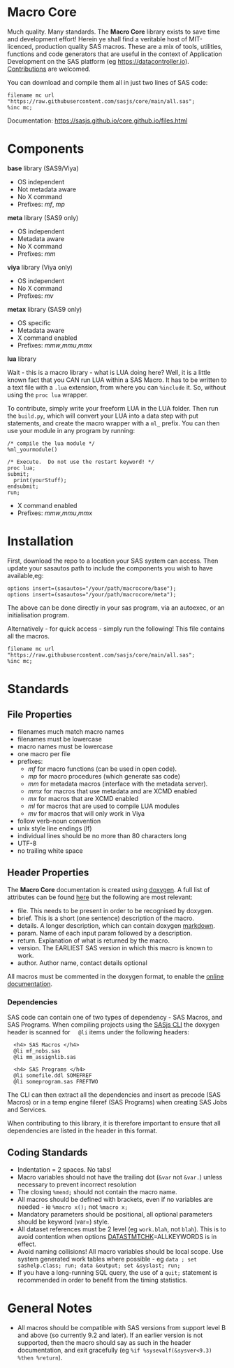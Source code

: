 # Macro Core

Much quality. Many standards. The **Macro Core** library exists to save time and development effort! Herein ye shall find a veritable host of MIT-licenced, production quality SAS macros. These are a mix of tools, utilities, functions and code generators that are useful in the context of Application Development on the SAS platform (eg https://datacontroller.io). [Contributions](https://github.com/sasjs/core/blob/main/CONTRIBUTING.md) are welcomed.

You can download and compile them all in just two lines of SAS code:

```sas
filename mc url "https://raw.githubusercontent.com/sasjs/core/main/all.sas";
%inc mc;
```

Documentation: https://sasjs.github.io/core.github.io/files.html

# Components

**base** library (SAS9/Viya)

- OS independent
- Not metadata aware
- No X command
- Prefixes: _mf_, _mp_

**meta** library (SAS9 only)

- OS independent
- Metadata aware
- No X command
- Prefixes: _mm_

**viya** library (Viya only)

- OS independent
- No X command
- Prefixes: _mv_

**metax** library (SAS9 only)

- OS specific
- Metadata aware
- X command enabled
- Prefixes: _mmw_,_mmu_,_mmx_

**lua** library 

Wait - this is a macro library - what is LUA doing here?  Well, it is a little known fact that you CAN run LUA within a SAS Macro.  It has to be written to a text file with a `.lua` extension, from where you can `%include` it.  So, without using the `proc lua` wrapper.

To contribute, simply write your freeform LUA in the LUA folder.  Then run the `build.py`, which will convert your LUA into a data step with put statements, and create the macro wrapper with a `ml_` prefix.  You can then use your module in any program by running:

```
/* compile the lua module */
%ml_yourmodule()

/* Execute.  Do not use the restart keyword! */
proc lua; 
submit;
  print(yourStuff);
endsubmit;
run;
```

- X command enabled
- Prefixes: _mmw_,_mmu_,_mmx_

# Installation

First, download the repo to a location your SAS system can access. Then update your sasautos path to include the components you wish to have available,eg:

```sas
options insert=(sasautos="/your/path/macrocore/base");
options insert=(sasautos="/your/path/macrocore/meta");
```

The above can be done directly in your sas program, via an autoexec, or an initialisation program.

Alternatively - for quick access - simply run the following! This file contains all the macros.

```sas
filename mc url "https://raw.githubusercontent.com/sasjs/core/main/all.sas";
%inc mc;
```

# Standards

## File Properties

- filenames much match macro names
- filenames must be lowercase
- macro names must be lowercase
- one macro per file
- prefixes:
  - _mf_ for macro functions (can be used in open code).
  - _mp_ for macro procedures (which generate sas code)
  - _mm_ for metadata macros (interface with the metadata server).
  - _mmx_ for macros that use metadata and are XCMD enabled
  - _mx_ for macros that are XCMD enabled
  - _ml_ for macros that are used to compile LUA modules
  - _mv_ for macros that will only work in Viya
- follow verb-noun convention
- unix style line endings (lf)
- individual lines should be no more than 80 characters long
- UTF-8
- no trailing white space

## Header Properties

The **Macro Core** documentation is created using [doxygen](http://www.doxygen.nl). A full list of attributes can be found [here](http://www.doxygen.nl/manual/commands.html) but the following are most relevant:

- file. This needs to be present in order to be recognised by doxygen.
- brief. This is a short (one sentence) description of the macro.
- details. A longer description, which can contain doxygen [markdown](http://www.stack.nl/~dimitri/doxygen/manual/markdown.html).
- param. Name of each input param followed by a description.
- return. Explanation of what is returned by the macro.
- version. The EARLIEST SAS version in which this macro is known to work.
- author. Author name, contact details optional

All macros must be commented in the doxygen format, to enable the [online documentation](https://core.sasjs.io).

### Dependencies
SAS code can contain one of two types of dependency - SAS Macros, and SAS Programs.  When compiling projects using the [SASjs CLI](https://cli.sasjs.io) the doxygen header is scanned for `  @li` items under the following headers:

```
  <h4> SAS Macros </h4>
  @li mf_nobs.sas
  @li mm_assignlib.sas

  <h4> SAS Programs </h4>
  @li somefile.ddl SOMEFREF
  @li someprogram.sas FREFTWO
```

The CLI can then extract all the dependencies and insert as precode (SAS Macros) or in a temp engine fileref (SAS Programs) when creating SAS Jobs and Services.

When contributing to this library, it is therefore important to ensure that all dependencies are listed in the header in this format.


## Coding Standards

- Indentation = 2 spaces. No tabs!
- Macro variables should not have the trailing dot (`&var` not `&var.`) unless necessary to prevent incorrect resolution
- The closing `%mend;` should not contain the macro name.
- All macros should be defined with brackets, even if no variables are needed - ie `%macro x();` not `%macro x;`
- Mandatory parameters should be positional, all optional parameters should be keyword (var=) style.
- All dataset references must be 2 level (eg `work.blah`, not `blah`). This is to avoid contention when options [DATASTMTCHK](https://support.sas.com/documentation/cdl/en/lrdict/64316/HTML/default/viewer.htm#a000279064.htm)=ALLKEYWORDS is in effect.
- Avoid naming collisions! All macro variables should be local scope. Use system generated work tables where possible - eg `data ; set sashelp.class; run; data &output; set &syslast; run;`
- If you have a long-running SQL query, the use of a `quit;` statement is recommended in order to benefit from the timing statistics.

# General Notes

- All macros should be compatible with SAS versions from support level B and above (so currently 9.2 and later). If an earlier version is not supported, then the macro should say as such in the header documentation, and exit gracefully (eg `%if %sysevalf(&sysver<9.3) %then %return`).
